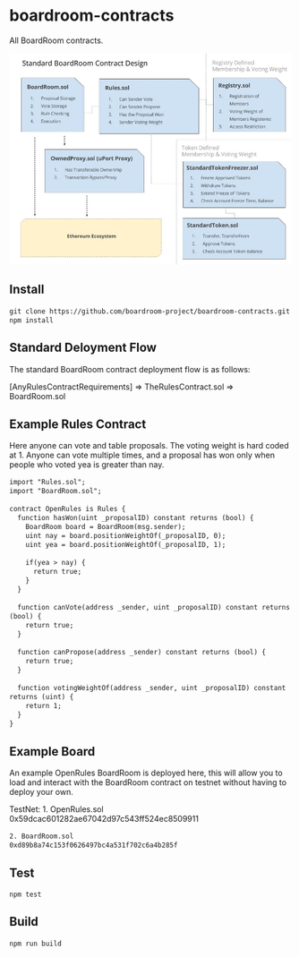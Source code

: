 # boardroom-contracts
All BoardRoom contracts.

<img src="assets/standardBoardRoomContractDesignDiagram.jpg" />

## Install
```
git clone https://github.com/boardroom-project/boardroom-contracts.git
npm install
```

## Standard Deloyment Flow

The standard BoardRoom contract deployment flow is as follows:

[AnyRulesContractRequirements] => TheRulesContract.sol => BoardRoom.sol

## Example Rules Contract

Here anyone can vote and table proposals. The voting weight is hard coded at 1. Anyone can vote multiple times, and a proposal has won only when people who voted yea is greater than nay.

```
import "Rules.sol";
import "BoardRoom.sol";

contract OpenRules is Rules {
  function hasWon(uint _proposalID) constant returns (bool) {
    BoardRoom board = BoardRoom(msg.sender);
    uint nay = board.positionWeightOf(_proposalID, 0);
    uint yea = board.positionWeightOf(_proposalID, 1);

    if(yea > nay) {
      return true;
    }
  }

  function canVote(address _sender, uint _proposalID) constant returns (bool) {
    return true;
  }

  function canPropose(address _sender) constant returns (bool) {
    return true;
  }

  function votingWeightOf(address _sender, uint _proposalID) constant returns (uint) {
    return 1;
  }
}
```

## Example Board
An example OpenRules BoardRoom is deployed here, this will allow you to load and interact with the BoardRoom contract on testnet without having to deploy your own.

  TestNet:
    1. OpenRules.sol
    0x59dcac601282ae67042d97c543ff524ec8509911

    2. BoardRoom.sol
    0xd89b8a74c153f0626497bc4a531f702c6a4b285f

## Test
```
npm test
```

## Build
```
npm run build
```
